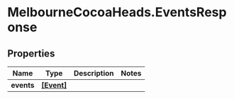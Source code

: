# MelbourneCocoaHeads.EventsResponse

## Properties
Name | Type | Description | Notes
------------ | ------------- | ------------- | -------------
**events** | [**[Event]**](Event.md) |  | 


